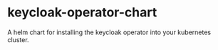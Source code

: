 # keycloak-operator-chart
A helm chart for installing the keycloak operator into your kubernetes cluster.

